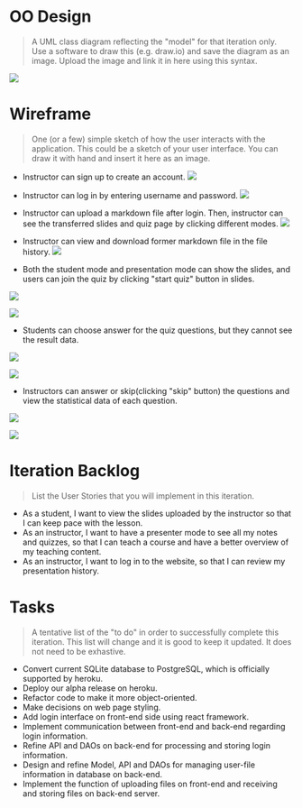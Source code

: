 # OO Design
> A UML class diagram reflecting the "model" for that iteration only.
> Use a software to draw this (e.g. draw.io) and save the diagram as an image. 
> Upload the image and link it in here using this syntax.

![](https://github.com/jhu-oose/2020-spring-group-QuizHero/blob/master/docs/it4/it4_UML.png)

# Wireframe
> One (or a few) simple sketch of how the user interacts with the application. 
> This could be a sketch of your user interface. 
> You can draw it with hand and insert it here as an image.

- Instructor can sign up to create an account.
![](https://github.com/jhu-oose/2020-spring-group-QuizHero/blob/master/docs/it4/signup.png)

- Instructor can log in by entering username and password.
![](https://github.com/jhu-oose/2020-spring-group-QuizHero/blob/master/docs/it4/login.png)

- Instructor can upload a markdown file after login. Then, instructor can see the transferred slides and quiz page by clicking different modes.
![](https://github.com/jhu-oose/2020-spring-group-QuizHero/blob/master/docs/it4/upload.png)

- Instructor can view and download former markdown file in the file history.
![](https://github.com/jhu-oose/2020-spring-group-QuizHero/blob/master/docs/it4/historypage.png)

- Both the student mode and presentation mode can show the slides, and users can join the quiz by clicking "start quiz" button in slides.

![](https://github.com/jhu-oose/2020-spring-group-QuizHero/blob/master/docs/it3/pre1.png)

![](https://github.com/jhu-oose/2020-spring-group-QuizHero/blob/master/docs/it3/pre2.png)

- Students can choose answer for the quiz questions, but they cannot see the result data.

![](https://github.com/jhu-oose/2020-spring-group-QuizHero/blob/master/docs/it3/quiz-stu.png)

![](https://github.com/jhu-oose/2020-spring-group-QuizHero/blob/master/docs/it3/stu-result.png)

- Instructors can answer or skip(clicking "skip" button) the questions and view the statistical data of each question.

![](https://github.com/jhu-oose/2020-spring-group-QuizHero/blob/master/docs/it3/quiz-presentation.png)

![](https://github.com/jhu-oose/2020-spring-group-QuizHero/blob/master/docs/it3/presentation-statistic.png)

# Iteration Backlog
> List the User Stories that you will implement in this iteration.
- As a student, I want to view the slides uploaded by the instructor so that I can keep pace with the lesson.
- As an instructor, I want to have a presenter mode to see all my notes and quizzes, so that I can teach a course and have a better overview of my teaching content.
- As an instructor, I want to log in to the website, so that I can review my presentation history.


# Tasks
> A tentative list of the "to do" in order to successfully complete this iteration. 
> This list will change and it is good to keep it updated. 
> It does not need to be exhastive.
- Convert current SQLite database to PostgreSQL, which is officially supported by heroku.
- Deploy our alpha release on heroku.
- Refactor code to make it more object-oriented.
- Make decisions on web page styling.
- Add login interface on front-end side using react framework.
- Implement communication between front-end and back-end regarding login information.
- Refine API and DAOs on back-end for processing and storing login information.
- Design and refine Model, API and DAOs for managing user-file information in database on back-end.
- Implement the function of uploading files on front-end and receiving and storing files on back-end server.



<!--# Retrospective

### What went well?

### Challenges we met & Our solutions.-->
